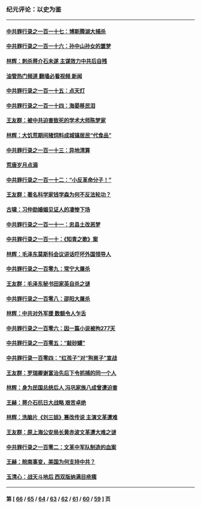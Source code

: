 ### 纪元评论：以史为鉴
---
#### [中共罪行录之一百一十七：博斯腾湖大捕杀](../../pages/nsc1028/n13939864.md?03010330) 
#### [中共罪行录之一百一十六：孙中山孙女的噩梦](../../pages/nsc1028/n13937214.md?03010330) 
#### [林辉：刺杀蒋介石未遂 主谋效力中共后自残](../../pages/nsc1028/n13935457.md?03010330) 
#### [油管热门频道 翻墙必看视频 新闻](ok?03010330)
#### [中共罪行录之一百一十五：点天灯](../../pages/nsc1028/n13935336.md?03010330) 
#### [中共罪行录之一百一十四：海晏移民泪](../../pages/nsc1028/n13934634.md?03010330) 
#### [王友群：被中共迫害致死的学术大师陈梦家](../../pages/nsc1028/n13932885.md?03010330) 
#### [林辉：大饥荒期间猪饲料成城镇居民“代食品”](../../pages/nsc1028/n13933558.md?03010330) 
#### [中共罪行录之一百一十三：异地清算](../../pages/nsc1028/n13930716.md?03010330) 
#### [荒唐岁月点滴](../../pages/nsc1028/n13931451.md?03010330) 
#### [中共罪行录之一百一十二：“小反革命分子！”](../../pages/nsc1028/n13926295.md?03010330) 
#### [王友群：著名科学家钱学森为何不反法轮功？](../../pages/nsc1028/n13923607.md?03010330) 
#### [古啸：习仲勋婚姻见证人的凄惨下场](../../pages/nsc1028/n13923826.md?03010330) 
#### [中共罪行录之一百一十一：忠县土改恶梦](../../pages/nsc1028/n13923119.md?03010330) 
#### [中共罪行录之一百一十：《知青之歌》案](../../pages/nsc1028/n13920732.md?03010330) 
#### [林辉：毛泽东莫斯科会议讲话吓坏外国领导人](../../pages/nsc1028/n13917931.md?03010330) 
#### [中共罪行录之一百零九：常宁大屠杀](../../pages/nsc1028/n13917366.md?03010330) 
#### [王友群：毛泽东秘书田家英自杀之谜](../../pages/nsc1028/n13916918.md?03010330) 
#### [中共罪行录之一百零八：邵阳大屠杀](../../pages/nsc1028/n13916622.md?03010330) 
#### [林辉：中共对外军援 数额令人乍舌](../../pages/nsc1028/n13914615.md?03010330) 
#### [中共罪行录之一百零六：因一篇小说被拘277天](../../pages/nsc1028/n13913548.md?03010330) 
#### [中共罪行录之一百零五：“敲砂罐”](../../pages/nsc1028/n13912910.md?03010330) 
#### [中共罪行录一百零四：“红孩子”对“狗崽子”宣战](../../pages/nsc1028/n13908811.md?03010330) 
#### [王友群：罗瑞卿谢富治先后下令抓捕的同一个人](../../pages/nsc1028/n13907857.md?03010330) 
#### [林辉：身为民国总统后人 冯巩家族八成曾遭迫害](../../pages/nsc1028/n13907756.md?03010330) 
#### [王赫：蒋介石抗日大战略 艰苦卓绝](../../pages/nsc1028/n13904249.md?03010330) 
#### [林辉：洗脑片《刘三姐》篡改传说 主演文革遭难](../../pages/nsc1028/n13899238.md?03010330) 
#### [王友群：原上海公安局长黄赤波文革遭大难之谜](../../pages/nsc1028/n13898139.md?03010330) 
#### [中共罪行录之一百零二：文革中军队制造的血案](../../pages/nsc1028/n13897782.md?03010330) 
#### [王赫：皖南事变，美国为何支持中共？](../../pages/nsc1028/n13897035.md?03010330) 
#### [玉清心：战天斗地后 西双版纳满目疮痍](../../pages/nsc1028/n13895566.md?03010330) 

---
#### 第 [ [66](./66.md?03010330) / [65](./65.md?03010330) / [64](./64.md?03010330) / [63](./63.md?03010330) / [62](./62.md?03010330) / [61](./61.md?03010330) / [60](./60.md?03010330) / [59](./59.md?03010330) ] 页
